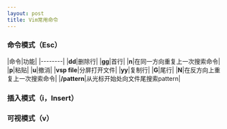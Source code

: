```yaml
---
layout: post
title: Vim常用命令
---
```


### 命令模式（**Esc**）

|命令|功能|
|--------|
|**dd**|删除行|
|**gg**|首行|
|**n**|在同一方向重复上一次搜索命令|
|**p**|粘贴|
|**u**|撤消|
|**vsp file**|分屏打开文件|
|**yy**|复制行|
|**G**|尾行|
|**N**|在反方向上重复上一次搜索命令|
|**/pattern**|从光标开始处向文件尾搜索pattern|

### 插入模式（**i**，**Insert**）

### 可视模式（**v**）
